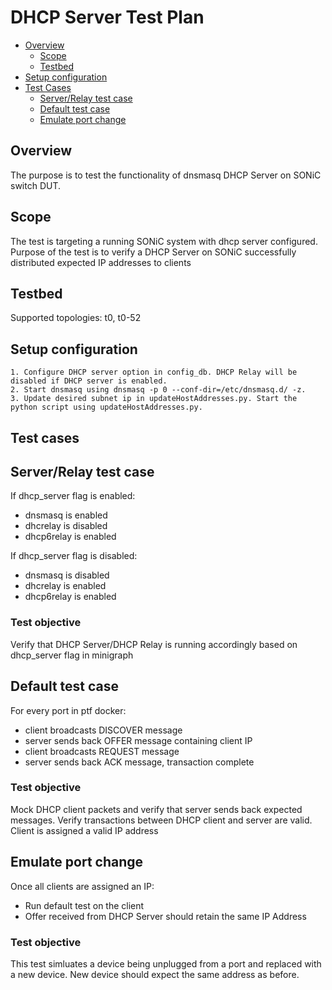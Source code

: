 # DHCP Server Test Plan

- [Overview](#overview)
  - [Scope](#scope)
  - [Testbed](#testbed)
- [Setup configuration](#setup-configuration)
- [Test Cases](#test-cases)
  - [Server/Relay test case](#serverrelay-test-case)
  - [Default test case](#default-test-case)
  - [Emulate port change](#emulate-port-change)

## Overview

The purpose is to test the functionality of dnsmasq DHCP Server on SONiC switch DUT.

## Scope

The test is targeting a running SONiC system with dhcp server configured.
Purpose of the test is to verify a DHCP Server on SONiC successfully distributed expected IP addresses to clients

## Testbed

Supported topologies: t0, t0-52

## Setup configuration

    1. Configure DHCP server option in config_db. DHCP Relay will be disabled if DHCP server is enabled.
	2. Start dnsmasq using dnsmasq -p 0 --conf-dir=/etc/dnsmasq.d/ -z. 
	3. Update desired subnet ip in updateHostAddresses.py. Start the python script using updateHostAddresses.py.

## Test cases

## Server/Relay test case

If dhcp_server flag is enabled:
- dnsmasq is enabled
- dhcrelay is disabled
- dhcp6relay is enabled

If dhcp_server flag is disabled:
- dnsmasq is disabled
- dhcrelay is enabled
- dhcp6relay is enabled

### Test objective

Verify that DHCP Server/DHCP Relay is running accordingly based on dhcp_server flag in minigraph

## Default test case

For every port in ptf docker:
- client broadcasts DISCOVER message
- server sends back OFFER message containing client IP
- client broadcasts REQUEST message
- server sends back ACK message, transaction complete

### Test objective

Mock DHCP client packets and verify that server sends back expected messages.
Verify transactions between DHCP client and server are valid. Client is assigned a valid IP address

## Emulate port change

Once all clients are assigned an IP:
- Run default test on the client
- Offer received from DHCP Server should retain the same IP Address

### Test objective

This test simluates a device being unplugged from a port and replaced with a new device. New device should expect the same address as before.
